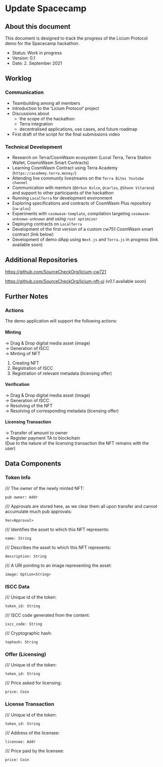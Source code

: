 # Update Spacecamp

## About this document 
This document is designed to track the progress of the Licium Protocol demo for the Spacecamp hackathon.

- Status: Work in progress  
- Version: 0.1  
- Date: 2. September 2021  

## Worklog

### Communication
- Teambuilding among all members  
- Introduction to the ‘Licium Protocol’ project 
- Discussions about 
  - the scope of the hackathon 
  - Terra integration  
  - decentralised applications, use cases, and future roadmap  
- First draft of the script for the final submissions video  

### Technical Development
- Research on Terra/CosmWasm ecosystem (Local Terra, Terra Station Wallet, CosmoWasm Smart Contracts)
- Learning CosmWasm Contract using Terra Academy (`https://academy.terra.money/`)
- Attending live community livestreams on the `Terra Bites Youtube channel`
- Communication with mentors (`@Orkun Kulce`, `@carlos`, `@Shane Vitarana`) and support to other participants of the hackathon
- Running `LocalTerra` for development environment
- Exploring specifications and contracts of CosmWasm Plus repository (`cw-plus`)
- Experiments with `cosmwasm-template`, compilation targeting `cosmwasm-unknown-unknown` and using `rust optimizer`
- Deploying contracts on `LocalTerra`
- Development of the first version of a custom cw751 CosmWasm smart contract (link below)
- Development of demo dApp using `Next.js` and `Terra.js` in progress (link available soon)

## Additional Repositories

https://github.com/SourceCheckOrg/licium-cw721

https://github.com/SourceCheckOrg/licium-nft-ui (v0.1 available soon)

## Further Notes

### Actions
The demo application will support the following actions:  

#### Minting
→ Drag & Drop digital media asset (image)  
→ Generation of ISCC  
→ Minting of NFT  
1. Creating NFT  
2. Registration of ISCC  
3. Registration of relevant metadata (licensing offer)  

#### Verification
→ Drag & Drop digital media asset (image)  
→ Generation of ISCC  
→ Resolving of the NFT  
→ Resolving of corresponding metadata (licensing offer)  

#### Licensing Transaction
→ Transfer of amount to owner    
→ Register payment TA to blockchain   
(Due to the nature of the licensing transaction the NFT remains with the user)   

## Data Components

### Token Info

/// The owner of the newly minted NFT: 

`pub owner: Addr` 

/// Approvals are stored here, as we clear them all upon transfer and cannot accumulate much
pub approvals:   

`Vec<Approval>`  

/// Identifies the asset to which this NFT represents:  

`name: String`  

/// Describes the asset to which this NFT represents:  

`description: String`  

/// A URI pointing to an image representing the asset:  

`image: Option<String>`  


### ISCC Data

/// Unique id of the token: 

`token_id: String`  

/// ISCC code generated from the content:   

`iscc_code: String`   

/// Cryptographic hash:  

`tophash: String`  


### Offer (Licensing)

/// Unique id of the token:  

`token_id: String`  

/// Price asked for licensing:  

`price: Coin`  


### License Transaction

/// Unique id of the token:  

`token_id: String`     

/// Address of the licensee:  

`licensee: Addr`   

/// Price paid by the licensee:  

`price: Coin`  
